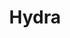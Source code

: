 ---
draft: false
title: Hydra
content:
  id: hydra
  name: Hydra
  logo: /images/databases/relational-databases/hydra/logo.png
  website: https://hydra.so/
  iframe_website: /website-iframe/databases/relational-databases/hydra
  dashboardImage: /images/databases/relational-databases/hydra/screenshot-1.webp
  short_description: "Hydra is an open-source alternative to enterprise data warehouses and it's simple, fast, and adaptable to your needs."
  description: Hydra is an open-source data warehouse built on Postgres. Hydra leverages columnar storage, vectorized execution, and query parallelization to efficiently serve online analytical processing of queries (OLAP). Unlike traditional warehouses, Hydra supports Postgres heap tables, indexing, and native partitioning to process high-throughput transactional writes, quick lookup and operational queries, and hybrid transactional / analytics processing workloads (HTAP).
  features:
    - title: Set up a modern data stack in minutes
      description: Hydra is built on Postgres, the open-source foundation that powers millions of projects worldwide.
    - title: Fastest Postgres for analytics
      description: Boost performance by 23X over standard Postgres. Hydra adds columnar storage, parallel query execution, and vectorization.
    - title: Defeat data silos
      description: Go from messy data silos to the unified, consistent data source your team needs to solve hard problems. Load data easily with Postgres COPY or ETL tools like Airbyte or Fivetran to ingest data in real time.
    - title: Query any source via Hydra
      description: Data outside a Hydra warehouse is still within reach. SELECT, JOIN, and UPDATE data sources instantly via Hydra External Tables.
  screenshots:
    - /images/databases/relational-databases/hydra/screenshot-1.webp
    - /images/databases/relational-databases/hydra/screenshot-2.webp
---